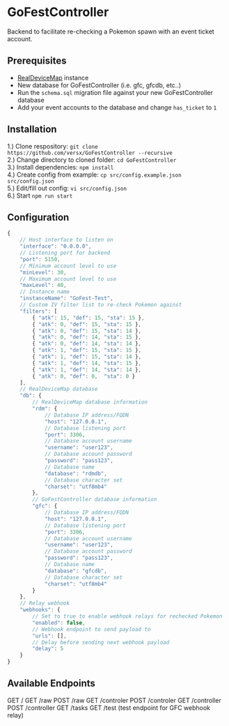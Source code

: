 # GoFestController  

Backend to facilitate re-checking a Pokemon spawn with an event ticket account.  


## Prerequisites  
- [RealDeviceMap](https://github.com/realdevicemap/realdevicemap) instance  
- New database for GoFestController (i.e. gfc, gfcdb, etc..)  
- Run the `schema.sql` migration file against your new GoFestController database  
- Add your event accounts to the database and change `has_ticket` to `1`  


## Installation  
1.) Clone respository: `git clone https://github.com/versx/GoFestController --recursive`  
2.) Change directory to cloned folder: `cd GoFestController`  
3.) Install dependencies: `npm install`  
4.) Create config from example: `cp src/config.example.json src/config.json`  
5.) Edit/fill out config: `vi src/config.json`  
6.) Start `npm run start`  


## Configuration  
```js
{
    // Host interface to listen on
    "interface": "0.0.0.0",
    // Listening port for backend
    "port": 5150,
    // Minimum account level to use
    "minLevel": 30,
    // Maximum account level to use
    "maxLevel": 40,
    // Instance name
    "instanceName": "GoFest-Test",
    // Custom IV filter list to re-check Pokemon against
    "filters": [
        { "atk": 15, "def": 15, "sta": 15 },
        { "atk": 0, "def": 15, "sta": 15 },
        { "atk": 0, "def": 15, "sta": 14 },
        { "atk": 0, "def": 14, "sta": 15 },
        { "atk": 0, "def": 14, "sta": 14 },
        { "atk": 1, "def": 15, "sta": 15 },
        { "atk": 1, "def": 15, "sta": 14 },
        { "atk": 1, "def": 14, "sta": 15 },
        { "atk": 1, "def": 14, "sta": 14 },
        { "atk": 0, "def": 0,  "sta": 0 }
    ],
    // RealDeviceMap database
    "db": {
        // RealDeviceMap database information
        "rdm": {
            // Database IP address/FQDN
            "host": "127.0.0.1",
            // Database listening port
            "port": 3306,
            // Database account username
            "username": "user123",
            // Database account password
            "password": "pass123",
            // Database name
            "database": "rdmdb",
            // Database character set
            "charset": "utf8mb4"
        },
        // GoFestController database information
        "gfc": {
            // Database IP address/FQDN
            "host": "127.0.0.1",
            // Database listening port
            "port": 3306,
            // Database account username
            "username": "user123",
            // Database account password
            "password": "pass123",
            // Database name
            "database": "gfcdb",
            // Database character set
            "charset": "utf8mb4"
        }
    },
    // Relay webhook
    "webhooks": {
        // Set to true to enable webhook relays for rechecked Pokemon
        "enabled": false,
        // Webhook endpoint to send payload to
        "urls": [],
        // Delay before sending next webhook payload
        "delay": 5
    }
}
```


## Available Endpoints  
GET /
GET /raw
POST /raw
GET /controler
POST /controler
GET /controller
POST /controller
GET /tasks
GET /test (test endpoint for GFC webhook relay)
